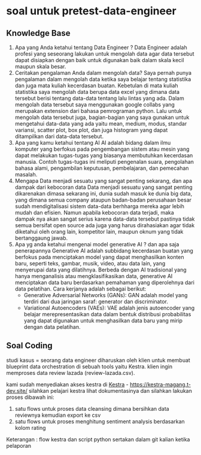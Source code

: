 # soal untuk pretest-data-engineer

## Knowledge Base
1. Apa yang Anda ketahui tentang Data Engineer ?
   Data Engineer adalah profesi yang seseorang lakukan untuk mengolah data agar data tersebut dapat disiapkan dengan baik untuk digunakan baik dalam skala kecil maupun skala 
   besar.
2. Ceritakan pengalaman Anda dalam mengolah data?
   Saya pernah punya pengalaman dalam mengolah data ketika saya belajar tentang statistika dan juga mata kuliah kecerdasan buatan. Kebetulan di mata kuliah statistika saya 
   mengolah data berupa data excel yang dimana data tersebut berisi tentang data-data tentang lalu lintas yang ada. Dalam mengolah data tersebut saya menggunakan google 
   collabs yang merupakan extension dari bahasa pemrograman python. Lalu untuk mengolah data tersebut juga, bagian-bagian yang saya gunakan untuk mengetahui data-data yang 
   ada yaitu mean, medium, modus, standar variansi, scatter plot, box plot, dan juga histogram yang dapat ditampilkan dari data-data tersebut.
4. Apa yang kamu ketahui tentang AI
   AI adalah bidang dalam ilmu komputer yang berfokus pada pengembangan sistem atau mesin yang dapat melakukan tugas-tugas yang biasanya membutuhkan kecerdasan manusia. 
   Contoh tugas-tugas ini meliputi pengenalan suara, pengolahan bahasa alami, pengambilan keputusan, pembelajaran, dan pemecahan masalah.
5. Mengapa Data menjadi sesuatu yang sangat penting sekarang, dan apa dampak dari kebocoran data
   Data menjadi sesuatu yang sangat penting dikarenakan dimasa sekarang ini, dunia sudah masuk ke dunia big data, yang dimana semua company ataupun badan-badan perusahaan 
   besar sudah mendigitalisasi sistem data-data berhharga mereka agar lebih mudah dan efisien. Namun apabila kebocoran data terjadi, maka dampak nya akan sangat serius 
   karena data-data tersebut pastinya tidak semua bersifat open source ada juga yang harus dirahasiakan agar tidak diketahui oleh orang lain, kompetitor lain, maupun oknum 
   yang tidak bertanggaung jawab.
6. Apa yg anda ketahui mengenai model generative AI ? dan apa saja penerapannya
   Generative AI adalah subbidang kecerdasan buatan yang berfokus pada menciptakan model yang dapat menghasilkan konten baru, seperti teks, gambar, musik, video, atau data 
   lain, yang menyerupai data yang dilatihnya. Berbeda dengan AI tradisional yang hanya menganalisis atau mengklasifikasikan data, generative AI menciptakan data baru 
   berdasarkan pemahaman yang diperolehnya dari data pelatihan.
   Cara kerjanya adalah sebagai berikut:
   - Generative Adversarial Networks (GANs): GAN adalah model yang terdiri dari dua jaringan saraf: generator dan discriminator.
   - Variational Autoencoders (VAEs): VAE adalah jenis autoencoder yang belajar merepresentasikan data dalam bentuk distribusi probabilitas yang dapat digunakan untuk 
     menghasilkan data baru yang mirip dengan data pelatihan.
     
## Soal Coding
studi kasus = 
seorang data engineer diharuskan oleh klien untuk membuat
blueprint data orchestration di sebuah tools yaitu Kestra.
klien ingin memproses data review lazada (review-lazada.csv).

kami sudah menyediakan akses kestra di
[Kestra](https://kestra-magang.t-dev.site/) - https://kestra-magang.t-dev.site/ 
silahkan pelajari kestra lihat dokumentasinya 
dan silahkan lakukan proses dibawah ini:

1. satu flows untuk proses data cleansing dimana bersihkan data reviewnya kemudian export ke csv
2. satu flows untuk proses menghitung sentiment analysis berdasarkan kolom rating

Keterangan :
flow kestra dan script python sertakan dalam git kalian ketika pelaporan
